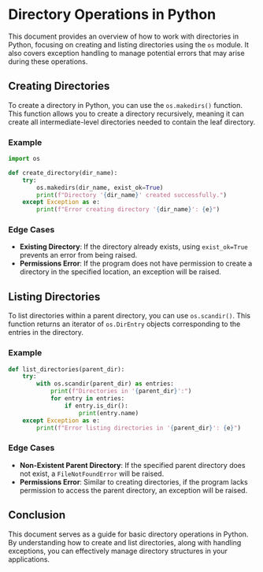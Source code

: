 # Directory Operations in Python

This document provides an overview of how to work with directories in Python, focusing on creating and listing directories using the `os` module. It also covers exception handling to manage potential errors that may arise during these operations.

## Creating Directories

To create a directory in Python, you can use the `os.makedirs()` function. This function allows you to create a directory recursively, meaning it can create all intermediate-level directories needed to contain the leaf directory.

### Example

```python
import os

def create_directory(dir_name):
    try:
        os.makedirs(dir_name, exist_ok=True)
        print(f"Directory '{dir_name}' created successfully.")
    except Exception as e:
        print(f"Error creating directory '{dir_name}': {e}")
```

### Edge Cases

- **Existing Directory**: If the directory already exists, using `exist_ok=True` prevents an error from being raised.
- **Permissions Error**: If the program does not have permission to create a directory in the specified location, an exception will be raised.

## Listing Directories

To list directories within a parent directory, you can use `os.scandir()`. This function returns an iterator of `os.DirEntry` objects corresponding to the entries in the directory.

### Example

```python
def list_directories(parent_dir):
    try:
        with os.scandir(parent_dir) as entries:
            print(f"Directories in '{parent_dir}':")
            for entry in entries:
                if entry.is_dir():
                    print(entry.name)
    except Exception as e:
        print(f"Error listing directories in '{parent_dir}': {e}")
```

### Edge Cases

- **Non-Existent Parent Directory**: If the specified parent directory does not exist, a `FileNotFoundError` will be raised.
- **Permissions Error**: Similar to creating directories, if the program lacks permission to access the parent directory, an exception will be raised.

## Conclusion

This document serves as a guide for basic directory operations in Python. By understanding how to create and list directories, along with handling exceptions, you can effectively manage directory structures in your applications.
